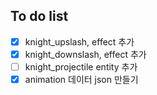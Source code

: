 ## To do list
- [x] knight_upslash, effect 추가
- [x] knight_downslash, effect 추가
- [ ] knight_projectile entity 추가
- [x] animation 데이터 json 만들기